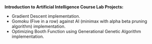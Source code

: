 **Introduction to Artificial Intelligence Course Lab Projects:**

- Gradient Descent implementation.
- Gomoku (Five in a row) against AI (minimax with alpha beta pruning algorithm) implementation.
- Optimizing Booth Function using Generational Genetic Algorithm  implementation.
